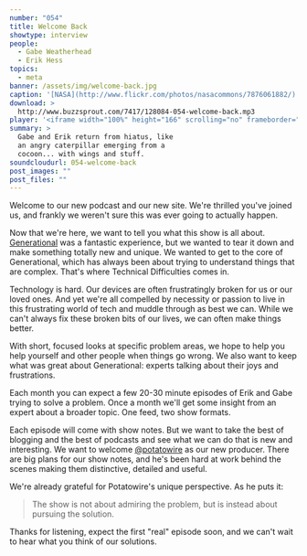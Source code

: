 ```yaml
---
number: "054"
title: Welcome Back
showtype: interview
people:
  - Gabe Weatherhead
  - Erik Hess
topics:
  - meta
banner: /assets/img/welcome-back.jpg
caption: '[NASA](http://www.flickr.com/photos/nasacommons/7876061882/)'
download: >
  http://www.buzzsprout.com/7417/128084-054-welcome-back.mp3
player: '<iframe width="100%" height="166" scrolling="no" frameborder="no" src="https://w.soundcloud.com/player/?url=https%3A//api.soundcloud.com/tracks/125811538&amp;color=ff6600&amp;auto_play=false&amp;show_artwork=true"></iframe>'
summary: >
  Gabe and Erik return from hiatus, like
  an angry caterpillar emerging from a
  cocoon... with wings and stuff.
soundcloudurl: 054-welcome-back
post_images: ""
post_files: ""
---
```


Welcome to our new podcast and our new site. We're thrilled you've joined us, and frankly we weren't sure this was ever going to actually happen.

Now that we're here, we want to tell you what this show is all about. [Generational](http://www.70decibels.com/generational/) was a fantastic experience, but we wanted to tear it down and make something totally new and unique. We wanted to get to the core of Generational, which has always been about trying to understand things that are complex. That's where Technical Difficulties comes in.

Technology is hard. Our devices are often frustratingly broken for us or our loved ones. And yet we're all compelled by necessity or passion to live in this frustrating world of tech and muddle through as best we can. While we can't always fix these broken bits of our lives, we can often make things better. 

With short, focused looks at specific problem areas, we hope to help you help yourself and other people when things go wrong. We also want to keep what was great about Generational: experts talking about their joys and frustrations.

Each month you can expect a few 20-30 minute episodes of Erik and Gabe trying to solve a problem. Once a month we'll get some insight from an expert about a broader topic. One feed, two show formats.

Each episode will come with show notes. But we want to take the best of blogging and the best of podcasts and see what we can do that is new and interesting. We want to welcome [@potatowire](http://twitter.com/potatowire) as our new producer. There are big plans for our show notes, and he's been hard at work behind the scenes making them distinctive, detailed and useful. 

We're already grateful for Potatowire's unique perspective. As he puts it:

> The show is not about admiring the problem, but is instead about pursuing the solution.

Thanks for listening, expect the first "real" episode soon, and we can't wait to hear what you think of our solutions.